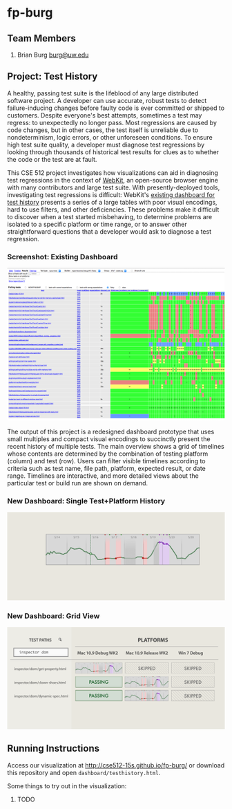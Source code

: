 fp-burg
===============

## Team Members

1. Brian Burg burg@uw.edu

## Project: Test History

A healthy, passing test suite is the lifeblood of any large distributed software project. A developer can use accurate, robust tests to detect failure-inducing changes before faulty code is ever committed or shipped to customers. Despite everyone's best attempts, sometimes a test may regress: to unexpectedly no longer pass. Most regressions are caused by code changes, but in other cases, the test itself is unreliable due to nondeterminism, logic errors, or other unforeseen conditions. To ensure high test suite quality, a developer must diagnose test regressions by looking through thousands of historical test results for clues as to whether the code or the test are at fault.

This CSE 512 project investigates how visualizations can aid in diagnosing test regressions in the context of [WebKit](https://www.webkit.org), an open-source browser engine with many contributors and large test suite. With presently-deployed tools, investigating test regressions is difficult: WebKit's [existing dashboard for test history](http://webkit-test-results.appspot.com/dashboards/flakiness_dashboard.html) presents a series of a large tables with poor visual encodings, hard to use filters, and other deficiencies. These problems make it difficult to discover when a test started misbehaving, to determine problems are isolated to a specific platform or time range, or to answer other straightforward questions that a developer would ask to diagnose a test regression.

### Screenshot: Existing Dashboard

![Old dashboard](https://raw.githubusercontent.com/CSE512-15S/fp-burg/master/old-dash.png)

The output of this project is a redesigned dashboard prototype that uses small multiples and compact visual encodings to succinctly present the recent history of multiple tests. The main overview shows a grid of timelines whose contents are determined by the combination of testing platform (column) and test (row). Users can filter visible timelines according to criteria such as test name, file path, platform, expected result, or date range. Timelines are interactive, and more detailed views about the particular test or build run are shown on demand.

### New Dashboard: Single Test+Platform History

![Single Timeline](https://raw.githubusercontent.com/CSE512-15S/fp-burg/master/Mockups/Timeline.png)

### New Dashboard: Grid View

![Grid View](https://raw.githubusercontent.com/CSE512-15S/fp-burg/master/Mockups/Grid.png)

## Running Instructions

Access our visualization at http://cse512-15s.github.io/fp-burg/ or download this repository and open `dashboard/testhistory.html`.

Some things to try out in the visualization:

1. TODO
